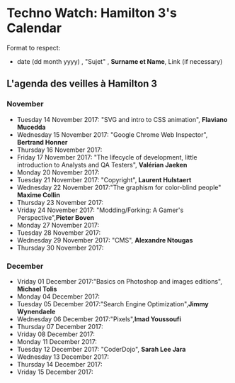 # Techno Watch:  Hamilton 3's Calendar

Format to respect:   
- date (dd month yyyy) , "Sujet" ,  __Surname et Name__, Link (if necessary)

## L'agenda des veilles à Hamilton 3

### November
- Tuesday 14 November 2017: "SVG and intro to CSS animation", __Flaviano Mucedda__
- Wednesday 15 November 2017: "Google Chrome Web Inspector", __Bertrand Honner__
- Thursday 16 November 2017:
- Friday 17 November 2017: "The lifecycle of development, little introduction to Analysts and QA Testers", __Valérian Jaeken__
- Monday 20 November 2017:
- Tuesday 21 November 2017: "Copyright", __Laurent Hulstaert__
- Wednesday 22 November 2017:"The graphism for color-blind people" __Maxime Collin__
- Thursday 23 November 2017:
- Vriday 24 November 2017: "Modding/Forking: A Gamer's Perspective",__Pieter Boven__ 
- Monday 27 November 2017:
- Tuesday 28 November 2017:
- Wednesday 29 November 2017: "CMS", __Alexandre Ntougas__ 
- Thursday 30 November 2017: 

### December
- Vriday 01 December 2017:"Basics on Photoshop and images editions", __Michael Tolis__
- Monday 04 December 2017:
- Tuesday 05 December 2017:"Search Engine Optimization",__Jimmy Wynendaele__
- Wednesday 06 December 2017:"Pixels",__Imad Youssoufi__
- Thursday 07 December 2017:
- Vriday 08 December 2017:
- Monday 11 December 2017:
- Tuesday 12 December 2017: "CoderDojo", __Sarah Lee Jara__
- Wednesday 13 December 2017:
- Thursday 14 December 2017:
- Vriday 15 December 2017:

